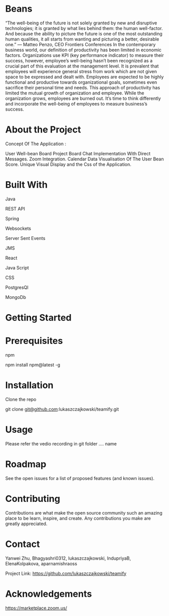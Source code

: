 # Beans

“The well-being of the future is not solely granted by new and disruptive technologies; it is granted by what lies behind them: the human well-factor. And because the ability to picture the future is one of the most outstanding human qualities, it all starts from wanting and picturing a better, desirable one.” — Matteo Penzo, CEO Frontiers Conferences
In the contemporary business world, our definition of productivity has been limited in economic factors. Organizations use KPI (key performance indicator) to measure their success, however, employee’s well-being hasn’t been recognized as a crucial part of this evaluation at the management level. It is prevalent that employees will experience general stress from work which are not given space to be expressed and dealt with. Employees are expected to be highly functional and productive towards organizational goals, sometimes even sacrifice their personal time and needs. This approach of productivity has limited the mutual growth of organization and employee. While the organization grows, employees are burned out. 
It’s time to think differently and incorporate the well-being of employees to measure business’s success.



# About the Project

Concept Of The Application :

User Well-bean Board
Project Board 
Chat Implementation With Direct Messages.
Zoom Integration.
Calendar 
Data Visualisation Of The User Bean Score.
Unique  Visual Display and the Css of the Application.



# Built With

Java

REST API

Spring

Websockets  

Server Sent Events  

JMS 

React

Java Script

CSS

PostgresQl  

MongoDb 


# Getting Started



# Prerequisites

npm

npm install npm@latest -g

# Installation

Clone the repo

git clone git@github.com:lukaszczajkowski/teamify.git


# Usage

Please refer the vedio recording in git folder .... name 


# Roadmap

See the open issues for a list of proposed features (and known issues).

# Contributing

Contributions are what make the open source community such an amazing place to be learn, inspire, and create. Any contributions you make are greatly appreciated.

# Contact

Yanwei Zhu, Bhagyashri0312, lukaszczajkowski, IndupriyaB, ElenaKolpakova, aparnamishraoss

Project Link: https://github.com/lukaszczajkowski/teamify

# Acknowledgements

https://marketplace.zoom.us/


